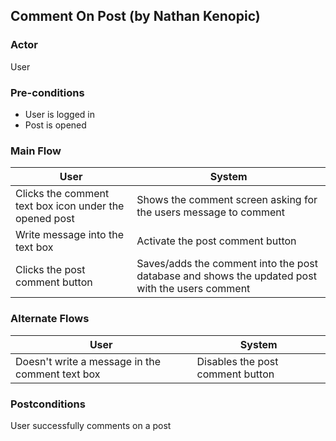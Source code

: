 ## Comment On Post (by Nathan Kenopic)

### Actor
User

### Pre-conditions
- User is logged in
- Post is opened

### Main Flow
| User | System |
| ----------- |  ----------- |
| Clicks the comment text box icon under the opened post | Shows the comment screen asking for the users message to comment |
| Write message into the text box | Activate the post comment button |
| Clicks the post comment button | Saves/adds the comment into the post database and shows the updated post with the users comment |

### Alternate Flows
| User | System |
| ----------- |  ----------- |
| Doesn't write a message in the comment text box | Disables the post comment button |

### Postconditions
User successfully comments on a post
